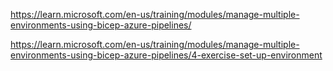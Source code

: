 https://learn.microsoft.com/en-us/training/modules/manage-multiple-environments-using-bicep-azure-pipelines/

https://learn.microsoft.com/en-us/training/modules/manage-multiple-environments-using-bicep-azure-pipelines/4-exercise-set-up-environment